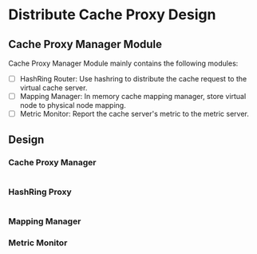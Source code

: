 # Distribute Cache Proxy Design

## Cache Proxy Manager Module

Cache Proxy Manager Module mainly contains the following modules:

- [ ] HashRing Router: Use hashring to distribute the cache request to the virtual cache server.
- [ ] Mapping Manager: In memory cache mapping manager, store virtual node to physical node mapping.
- [ ] Metric Monitor: Report the cache server's metric to the metric server.

## Design

### Cache Proxy Manager

```rs
```

### HashRing Proxy

```rs

```

### Mapping Manager



### Metric Monitor